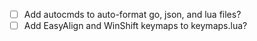 - [ ] Add autocmds to auto-format go, json, and lua files?
- [ ] Add EasyAlign and WinShift keymaps to keymaps.lua?
